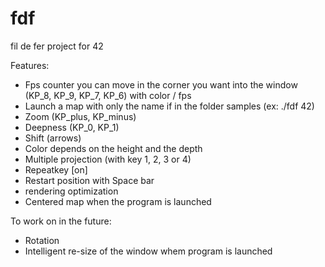# fdf
fil de fer project for 42

Features:

- Fps counter you can move in the corner you want into the window (KP_8, KP_9, KP_7, KP_6) with color / fps
- Launch a map with only the name if in the folder samples (ex: ./fdf 42)
- Zoom (KP_plus, KP_minus)
- Deepness (KP_0, KP_1)
- Shift (arrows)
- Color depends on the height and the depth
- Multiple projection (with key 1, 2, 3 or 4)
- Repeatkey [on]
- Restart position with Space bar
- rendering optimization
- Centered map when the program is launched

To work on in the future:

- Rotation
- Intelligent re-size of the window whem program is launched
